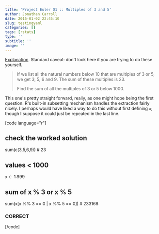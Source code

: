 ```yaml
---
title: 'Project Euler Q1 :: Multiples of 3 and 5'
author: Jonathan Carroll
date: 2015-01-02 22:45:10
slug: testingyaml
categories: []
tags: [rstats]
type: ''
subtitle: ''
image: ''
---
```

<a title="Project Euler" href="http://jcarroll.com.au/2015/01/code/project-euler/" target="_blank">Explanation</a>. Standard caveat: don't look here if you are trying to do these yourself.
<blockquote>If we list all the natural numbers below 10 that are multiples of 3 or 5, we get 3, 5, 6 and 9. The sum of these multiples is 23.

Find the sum of all the multiples of 3 or 5 below 1000.</blockquote>
This one's pretty straight forward, really, as one might hope being the first question. R's built-in subsetting mechanism handles the extraction fairly nicely. I perhaps would have liked a way to do this without first defining <code>x</code>; though I suppose it could just be repeated in the last line.

[code language="r"]
## check the worked solution
sum(c(3,5,6,9)) # 23

## values &lt; 1000
x &lt;- 1:999

## sum of x % 3 or x % 5
sum(x[x %% 3 == 0 | x %% 5 == 0]) # 233168

### CORRECT
[/code]